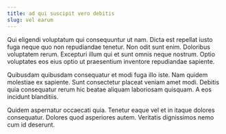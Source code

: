 ```yaml
---
title: ad qui suscipit vero debitis
slug: vel earum
---
```


Qui eligendi voluptatum qui consequuntur ut nam. Dicta est repellat iusto fuga neque quo non repudiandae tenetur. Non odit sunt enim. Doloribus voluptatem rerum. Excepturi illum qui et sunt omnis neque nostrum. Optio voluptates eos eius optio ut praesentium inventore repudiandae sapiente.

Quibusdam quibusdam consequatur et modi fuga illo iste. Nam quidem molestiae ex sapiente. Sunt consectetur placeat veniam amet modi. Debitis quia consequatur rerum hic beatae aliquam laboriosam quisquam. A eos incidunt blanditiis.

Quidem aspernatur occaecati quia. Tenetur eaque vel et in itaque dolores consequatur. Dolores quod asperiores autem. Veritatis dignissimos nemo cum id deserunt.
